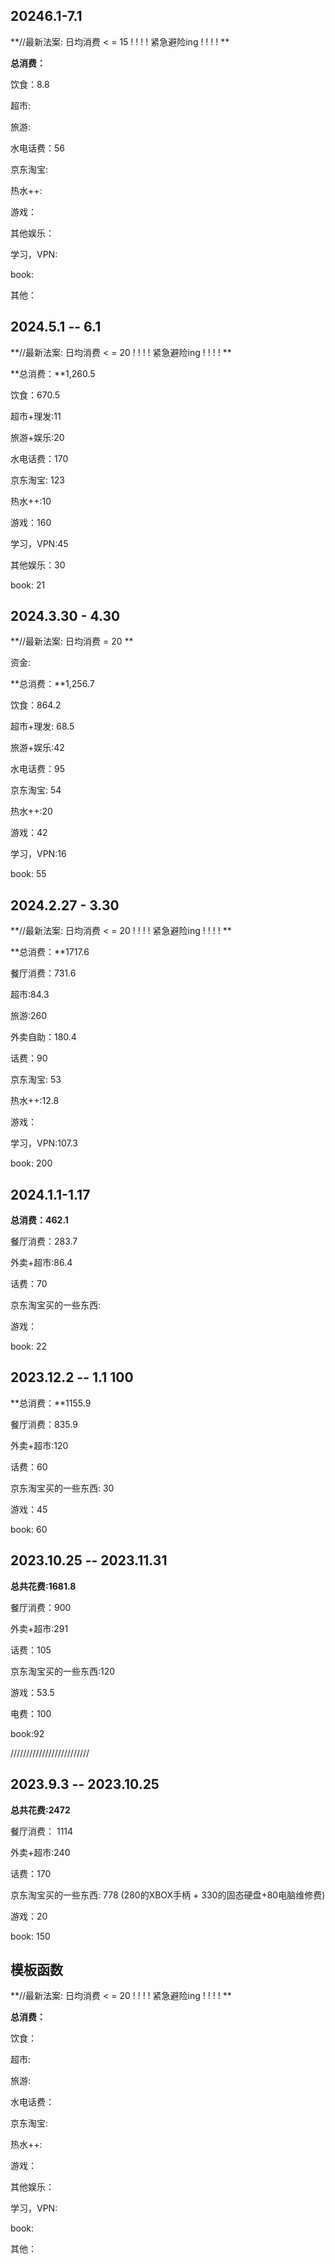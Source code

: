 

## 20246.1-7.1

**//最新法案:  日均消费  < = 15 ! ! ! ! 紧急避险ing ! ! ! ! **

**总消费：**

饮食：8.8

超市:

旅游:

水电话费：56

京东淘宝: 

热水++:

游戏：

其他娱乐：

学习，VPN:

book: 

其他：









## 2024.5.1 -- 6.1

**//最新法案:  日均消费  < = 20 ! ! ! ! 紧急避险ing ! ! ! ! **

**总消费：**1,260.5

饮食：670.5

超市+理发:11

旅游+娱乐:20

水电话费：170

京东淘宝: 123

热水++:10

游戏：160

学习，VPN:45

其他娱乐：30

book: 21







## 2024.3.30 - 4.30

**//最新法案:  日均消费   = 20 **

资金:

**总消费：**1,256.7

饮食：864.2

超市+理发: 68.5

旅游+娱乐:42

水电话费：95

京东淘宝: 54

热水++:20

游戏：42

学习，VPN:16

book: 55









## 2024.2.27 - 3.30  



**//最新法案:  日均消费  < = 20 ! ! ! ! 紧急避险ing ! ! ! ! **

**总消费：**1717.6

餐厅消费：731.6

超市:84.3

旅游:260

外卖自助：180.4

话费：90

京东淘宝: 53

热水++:12.8

游戏：

学习，VPN:107.3

book: 200





## 2024.1.1-1.17

**总消费：462.1**

餐厅消费：283.7

外卖+超市:86.4

话费：70

京东淘宝买的一些东西: 

游戏：

book: 22







## 2023.12.2 -- 1.1  100 

**总消费：**1155.9

餐厅消费：835.9

外卖+超市:120

话费：60

京东淘宝买的一些东西: 30

游戏：45

book: 60







## **2023.10.25 --  2023.11.31**

**总共花费:1681.8** 

餐厅消费：900

外卖+超市:291

话费：105

京东淘宝买的一些东西:120

游戏：53.5

电费：100 

book:92

/////////////////////////

## **2023.9.3 -- 2023.10.25**

**总共花费:2472**

餐厅消费： 1114

外卖+超市:240

话费：170

京东淘宝买的一些东西: 778 (280的XBOX手柄 + 330的固态硬盘+80电脑维修费)

游戏：20

book: 150



## 模板函数

**//最新法案:  日均消费  < = 20 ! ! ! ! 紧急避险ing ! ! ! ! **

**总消费：**

饮食：

超市:

旅游:

水电话费：

京东淘宝: 

热水++:

游戏：

其他娱乐：

学习，VPN:

book: 

其他：
